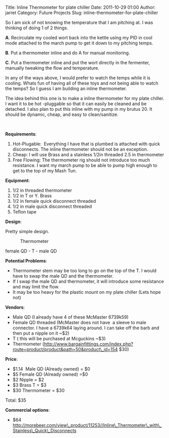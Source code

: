 Title: Inline Thermometer for plate chiller
Date: 2011-10-29 01:00
Author: jarret
Category: Future Projects
Slug: inline-thermometer-for-plate-chiller

So I am sick of not knowing the temperature that I am pitching at. I was
thinking of doing 1 of 2 things.

**A**. Recirculate my cooled wort back into the kettle using my PID in
cool mode attached to the march pump to get it down to my pitching
temps.

**B**. Put a thermometer inline and do A for manual monitoring.

**C**. Put a thermometer inline and put the wort directly in the
fermenter, manually tweaking the flow and temperature.

In any of the ways above, I would prefer to watch the temps while it is
cooling. Whats fun of having all of these toys and not being able to
watch the temps? So I guess I am building an inline thermometer.

The idea behind this one is to make a inline thermometer for my plate
chiller. I want it to be hot -pluggable so that it can easily be cleaned
and be detached. I also plan to put this inline with my pump in my
brutus 20. It should be dynamic, cheap, and easy to clean/sanitize.

 

**Requirements**:

1.  Hot-Plugable:  Everything I have that is plumbed is attached with
    quick disconnects. The inline thermometer should not be an
    exception.
2.  Cheap: I will use Brass and a stainless 1/2in threaded 2.5 in
    thermometer
3.  Free Flowing: The thermometer rig should not introduce too much
    resistance. I want my march pump to be able to pump high enough to
    get to the top of my Mash Tun.

<div>

**Equipment**:

</div>

<div>

1.  1/2 in threaded thermometer
2.  1/2 in T or Y. Brass
3.  1/2 in female quick disconnect threaded
4.  1/2 in male quick disconnect threaded
5.  Teflon tape

</div>

<div>

**Design**:

</div>

<div>

Pretty simple design.

</div>

<div>

            Thermometer

</div>

<div>

female QD - T - male QD

</div>

<div>

**Potential Problems**:

</div>

<div>

-   Thermometer stem may be too long to go on the top of the T. I would
    have to swap the male QD and the thermometer.
-   If I swap the male QD and thermometer, it will introduce some
    resistance and may limit the flow.
-   It may be too heavy for the plastic mount on my plate chiller (Lets
    hope not)

<div>

**Vendors**:

</div>

</div>

<div>

-   Male QD (I already have 4 of these McMaster 6739k59)
-   Female QD threaded (McMaster does not have  a sleeve to male
    connector. I have a 6739k64 laying around. I can take off the barb
    and then put a nipple on it \~\$2)
-   T ( this will be purchased at Mcguckins \~\$3)
-   Thermometer
    (http://www.bargainfittings.com/index.php?route=product/product&path=50&product\_id=154
    \$30)

<div>

**Price**:

</div>

</div>

<div>

-   \$1.14  Male QD (Already owned) = \$0
-   \$5 Female QD (Already owned) =\$0
-   \$2 Nipple = \$2
-   \$3 Brass T = \$3
-   \$30 Thermometer = \$30

<div>

Total: \$35

</div>

</div>

<div>

**Commercial options**:

</div>

<div>

-   \$64
    http://morebeer.com/view\_product/11253//Inline\_Thermometer\_with\_Stainless\_Quick\_Disconnects

</div>
